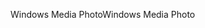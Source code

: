 <span data-ttu-id="21e36-101">Windows Media Photo</span><span class="sxs-lookup"><span data-stu-id="21e36-101">Windows Media Photo</span></span>